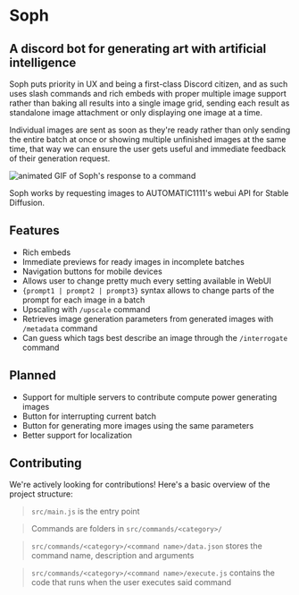 # Soph #
## A discord bot for generating art with artificial intelligence ##

Soph puts priority in UX and being a first-class Discord citizen, and as such uses slash commands and rich embeds with proper multiple image support rather than baking all results into a single image grid, sending each result as standalone image attachment or only displaying one image at a time.

Individual images are sent as soon as they're ready rather than only sending the entire batch at once or showing multiple unfinished images at the same time, that way we can ensure the user gets useful and immediate feedback of their generation request.

![animated GIF of Soph's response to a command](https://i.imgur.com/cc5NohO.gif)

Soph works by requesting images to AUTOMATIC1111's webui API for Stable Diffusion.

## Features ##

- Rich embeds
- Immediate previews for ready images in incomplete batches
- Navigation buttons for mobile devices
- Allows user to change pretty much every setting available in WebUI
- `{prompt1 | prompt2 | prompt3}` syntax allows to change parts of the prompt for each image in a batch
- Upscaling with `/upscale` command
- Retrieves image generation parameters from generated images with `/metadata` command
- Can guess which tags best describe an image through the `/interrogate` command

## Planned ##

- Support for multiple servers to contribute compute power generating images
- Button for interrupting current batch
- Button for generating more images using the same parameters
- Better support for localization

## Contributing ##

We're actively looking for contributions! Here's a basic overview of the project structure:

> `src/main.js` is the entry point

> Commands are folders in `src/commands/<category>/`

> `src/commands/<category>/<command name>/data.json` stores the command name, description and arguments

> `src/commands/<category>/<command name>/execute.js` contains the code that runs when the user executes said command